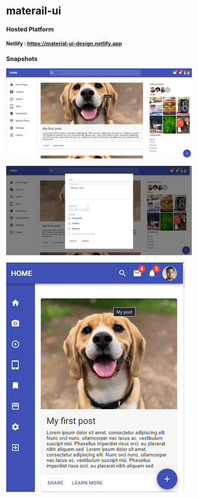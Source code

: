 # materail-ui

### Hosted Platform
#### Netlify : https://material-ui-design.netlify.app

### Snapshots

![Sathya Prakasha P](https://github.com/Sathyaprakashsp666/materail-ui/blob/main/Screenshot_1.png)
<br/><br/>
![Sathya Prakasha P](https://github.com/Sathyaprakashsp666/materail-ui/blob/main/Screenshot_2.png)
<br/><br/>
![Sathya Prakasha P](https://github.com/Sathyaprakashsp666/materail-ui/blob/main/Screenshot_3.png)
